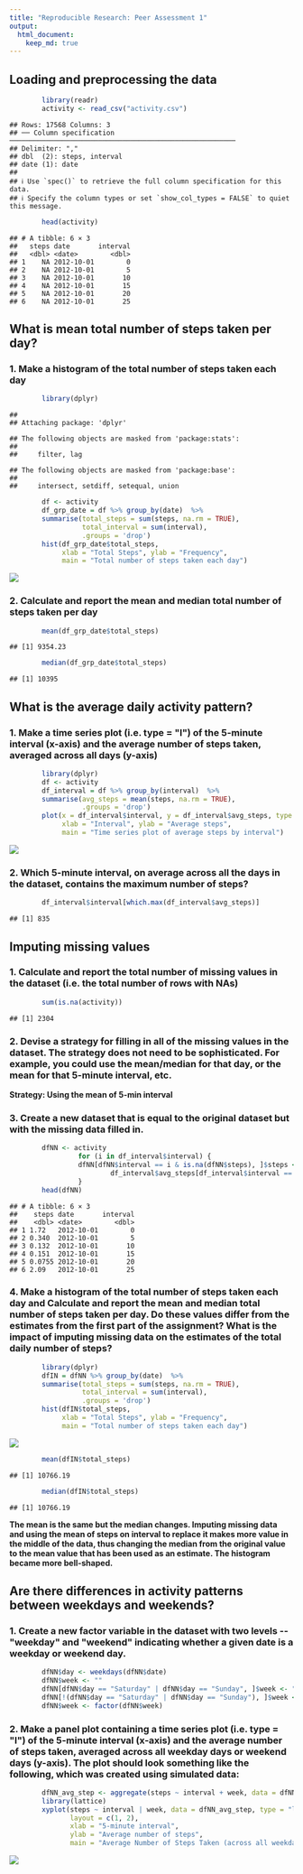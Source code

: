 ```yaml
---
title: "Reproducible Research: Peer Assessment 1"
output: 
  html_document:
    keep_md: true
---
```


## Loading and preprocessing the data

```r
        library(readr)
        activity <- read_csv("activity.csv")
```

```
## Rows: 17568 Columns: 3
## ── Column specification ────────────────────────────────────────────────────────
## Delimiter: ","
## dbl  (2): steps, interval
## date (1): date
## 
## ℹ Use `spec()` to retrieve the full column specification for this data.
## ℹ Specify the column types or set `show_col_types = FALSE` to quiet this message.
```

```r
        head(activity)
```

```
## # A tibble: 6 × 3
##   steps date       interval
##   <dbl> <date>        <dbl>
## 1    NA 2012-10-01        0
## 2    NA 2012-10-01        5
## 3    NA 2012-10-01       10
## 4    NA 2012-10-01       15
## 5    NA 2012-10-01       20
## 6    NA 2012-10-01       25
```

## What is mean total number of steps taken per day?
### 1. Make a histogram of the total number of steps taken each day

```r
        library(dplyr)
```

```
## 
## Attaching package: 'dplyr'
```

```
## The following objects are masked from 'package:stats':
## 
##     filter, lag
```

```
## The following objects are masked from 'package:base':
## 
##     intersect, setdiff, setequal, union
```

```r
        df <- activity
        df_grp_date = df %>% group_by(date)  %>%
        summarise(total_steps = sum(steps, na.rm = TRUE),
                  total_interval = sum(interval),
                  .groups = 'drop')
        hist(df_grp_date$total_steps, 
             xlab = "Total Steps", ylab = "Frequency", 
             main = "Total number of steps taken each day")
```

![](PA1_template_files/figure-html/unnamed-chunk-2-1.png)<!-- -->

### 2. Calculate and report the mean and median total number of steps taken per day

```r
        mean(df_grp_date$total_steps)
```

```
## [1] 9354.23
```

```r
        median(df_grp_date$total_steps)
```

```
## [1] 10395
```

## What is the average daily activity pattern?
### 1. Make a time series plot (i.e. type = "l") of the 5-minute interval (x-axis) and the average number of steps taken, averaged across all days (y-axis)

```r
        library(dplyr)
        df <- activity
        df_interval = df %>% group_by(interval)  %>%
        summarise(avg_steps = mean(steps, na.rm = TRUE),
                  .groups = 'drop')
        plot(x = df_interval$interval, y = df_interval$avg_steps, type = "l", 
             xlab = "Interval", ylab = "Average steps", 
             main = "Time series plot of average steps by interval")
```

![](PA1_template_files/figure-html/unnamed-chunk-4-1.png)<!-- -->

### 2. Which 5-minute interval, on average across all the days in the dataset, contains the maximum number of steps?

```r
        df_interval$interval[which.max(df_interval$avg_steps)]
```

```
## [1] 835
```

## Imputing missing values
### 1. Calculate and report the total number of missing values in the dataset (i.e. the total number of rows with NAs)

```r
        sum(is.na(activity))
```

```
## [1] 2304
```

### 2. Devise a strategy for filling in all of the missing values in the dataset. The strategy does not need to be sophisticated. For example, you could use the mean/median for that day, or the mean for that 5-minute interval, etc.

**Strategy: Using the mean of 5-min interval**

### 3. Create a new dataset that is equal to the original dataset but with the missing data filled in.

```r
        dfNN <- activity 
                 for (i in df_interval$interval) {
                 dfNN[dfNN$interval == i & is.na(dfNN$steps), ]$steps <- 
                         df_interval$avg_steps[df_interval$interval == i]
                 }
        head(dfNN)
```

```
## # A tibble: 6 × 3
##    steps date       interval
##    <dbl> <date>        <dbl>
## 1 1.72   2012-10-01        0
## 2 0.340  2012-10-01        5
## 3 0.132  2012-10-01       10
## 4 0.151  2012-10-01       15
## 5 0.0755 2012-10-01       20
## 6 2.09   2012-10-01       25
```

### 4. Make a histogram of the total number of steps taken each day and Calculate and report the mean and median total number of steps taken per day. Do these values differ from the estimates from the first part of the assignment? What is the impact of imputing missing data on the estimates of the total daily number of steps?

```r
        library(dplyr)
        dfIN = dfNN %>% group_by(date)  %>%
        summarise(total_steps = sum(steps, na.rm = TRUE),
                  total_interval = sum(interval),
                  .groups = 'drop')
        hist(dfIN$total_steps,
             xlab = "Total Steps", ylab = "Frequency", 
             main = "Total number of steps taken each day")
```

![](PA1_template_files/figure-html/unnamed-chunk-8-1.png)<!-- -->

```r
        mean(dfIN$total_steps)
```

```
## [1] 10766.19
```

```r
        median(dfIN$total_steps)
```

```
## [1] 10766.19
```
**The mean is the same but the median changes. Imputing missing data and using the mean of steps on interval to replace it makes more value in the middle of the data, thus changing the median from the original value to the mean value that has been used as an estimate. The histogram became more bell-shaped.**

## Are there differences in activity patterns between weekdays and weekends?
### 1. Create a new factor variable in the dataset with two levels -- "weekday" and "weekend" indicating whether a given date is a weekday or weekend day.

```r
        dfNN$day <- weekdays(dfNN$date)
        dfNN$week <- ""
        dfNN[dfNN$day == "Saturday" | dfNN$day == "Sunday", ]$week <- "weekend"
        dfNN[!(dfNN$day == "Saturday" | dfNN$day == "Sunday"), ]$week <- "weekday"
        dfNN$week <- factor(dfNN$week)
```

### 2. Make a panel plot containing a time series plot (i.e. type = "l") of the 5-minute interval (x-axis) and the average number of steps taken, averaged across all weekday days or weekend days (y-axis). The plot should look something like the following, which was created using simulated data:

```r
        dfNN_avg_step <- aggregate(steps ~ interval + week, data = dfNN, mean)
        library(lattice)
        xyplot(steps ~ interval | week, data = dfNN_avg_step, type = "l", lwd = 2,
               layout = c(1, 2), 
               xlab = "5-minute interval", 
               ylab = "Average number of steps",
               main = "Average Number of Steps Taken (across all weekday days or weekend days)")
```

![](PA1_template_files/figure-html/unnamed-chunk-10-1.png)<!-- -->

